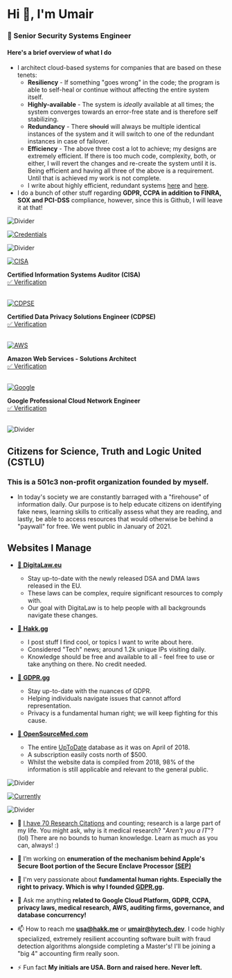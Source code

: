 # Hi 👋, I'm Umair

### 🚀 Senior Security Systems Engineer
#### Here's a brief overview of what I do
* I architect cloud-based systems for companies that are based on these tenets: 
   * **Resiliency** - If something "goes wrong" in the code; the program is able to self-heal or continue without affecting the entire system itself.
   * **Highly-available** - The system is *ideally* available at all times; the system converges towards an error-free state and is therefore self stabilizing.
   * **Redundancy** - There ~~should~~ will always be multiple identical instances of the system and it will switch to one of the redundant instances in case of failover.
   * **Efficiency** - The above three cost a lot to achieve; my designs are extremely efficient. If there is too much code, complexity, both, or either, I will revert the changes and re-create the system until it is. Being efficient and having all three of the above is a requirement. Until that is achieved my work is not complete.
   * I write about highly efficient, redundant systems [here](https://hakk.gg/how-to-build-a-highly-available-system-using-consensus/) and [here](https://hakk.gg/keep-data-consistency-during-database-migration/).
 * I do a bunch of other stuff regarding **GDPR, CCPA in addition to FINRA, SOX and PCI-DSS** compliance, however, since this is Github, I will leave it at that! 
 
<p align="left"> <img src="https://i.imgur.com/W6NINWu.png" alt="Divider" /> </a>

<p align="left"> <a href="" target=""> <img src="https://i.imgur.com/c3xwJCU.png" alt="Credentials" /> </a>
  
<p align="left"> <img src="https://i.imgur.com/W6NINWu.png" alt="Divider" /> </a>

<p align="left"> <a href="https://www.youracclaim.com/badges/b229b999-dc0f-4ff3-b8d3-f9456664edd2/public_url" target="_blank"> <img src="https://i.imgur.com/BagDNhk.png" alt="CISA" /> </a>

<p align="left">
  <b>Certified Information Systems Auditor (CISA)</b><br>
   <a href="https://www.youracclaim.com/badges/b229b999-dc0f-4ff3-b8d3-f9456664edd2/public_url"> ✅ Verification</a>
<br><br>
</p>

<p align="left"> <a href="https://www.youracclaim.com/badges/54a21319-478b-48f6-a82e-41b610b8cf98/public_url" target="_blank"> <img src="https://i.imgur.com/aim7FpB.png" alt="CDPSE" /> </a>

<p align="left">
  <b>Certified Data Privacy Solutions Engineer (CDPSE)</b><br>
   <a href="https://www.youracclaim.com/badges/54a21319-478b-48f6-a82e-41b610b8cf98/public_url"> ✅ Verification</a>
<br><br>
</p>

<p align="left"> <a href="https://www.youracclaim.com/badges/3941f370-35ff-4f61-808f-729acb2d7c8f/public_url" target="_blank"> <img src="https://i.imgur.com/kdfNfKj.png" alt="AWS" /> </a>

<p align="left">
  <b>Amazon Web Services -  Solutions Architect</b><br>
   <a href="https://www.youracclaim.com/badges/3941f370-35ff-4f61-808f-729acb2d7c8f/public_url"> ✅ Verification</a>
<br><br>
</p>

<p align="left"> <a href="https://www.credential.net/612b882c-fbed-449b-8e8f-9293c85afb1d/" target="_blank"> <img src="https://i.imgur.com/8afqjb6.png" alt="Google" /> </a>

<p align="left">
  <b>Google Professional Cloud Network Engineer</b><br>
   <a href="https://www.credential.net/612b882c-fbed-449b-8e8f-9293c85afb1d/"> ✅ Verification</a>
<br><br>
</p>

<p align="left"> <img src="https://i.imgur.com/W6NINWu.png" alt="Divider" /> </a>

## Citizens for Science, Truth and Logic United (CSTLU) 
### This is a 501c3 non-profit organization founded by myself.

<p align="left">
  
* In today's society we are constantly barraged with a "firehouse" of information daily. Our purpose is to help educate citizens on identifying fake news, learning skills to critically assess what they are reading, and lastly, be able to access resources that would otherwise be behind a "paywall" for free. We went public in January of 2021.

</p>

## Websites I Manage

<p align="left">
  
* <a href="https://DigitaLaw.eu"> 🔰 **DigitaLaw.eu**</a>
  * Stay up-to-date with the newly released DSA and DMA laws released in the EU.
  * These laws can be complex, require significant resources to comply with.
  * Our goal with DigitaLaw is to help people with all backgrounds navigate these changes.

* <a href="https://hakk.gg">  🔰 **Hakk.gg**</a>
  * I post stuff I find cool, or topics I want to write about here.
  * Considered "Tech" news; around 1.2k unique IPs visiting daily.
  * Knowledge should be free and available to all - feel free to use or take anything on there. No credit needed.


* <a href="https://GDPR.gg"> 🔰 **GDPR.gg**</a>
  * Stay up-to-date with the nuances of GDPR.
  * Helping individuals navigate issues that cannot afford representation.
  * Privacy is a fundamental human right; we will keep fighting for this cause.
  
* <a href="https://opensourcemed.com"> 🔰 **OpenSourceMed.com**</a>
  * The entire <a href="https://www.uptodate.com/">UpToDate</a> database as it was on April of 2018.
  * A subscription easily costs north of $500.
  * Whilst the website data is compiled from 2018, 98% of the information is still applicable and relevant to the general public.
  
</p>

<p align="left"> <img src="https://i.imgur.com/W6NINWu.png" alt="Divider" /> </a>

<p align="left"> <a href="" target=""> <img src="https://i.imgur.com/C43XXfw.png" alt="Currently" /> </a>

<p align="left"> <img src="https://i.imgur.com/W6NINWu.png" alt="Divider" /> </a>

* 🔬 [I have 70 Research Citations](https://scholar.google.com/citations?user=aRS4MOUAAAAJ&hl=en&oi=sra) and counting; research is a large part of my life. You might ask, why is it medical research? "*Aren't you a IT*"? (lol) There are no bounds to human knowledge. Learn as much as you can, always! :)

- 📌 I’m working on **enumeration of the mechanism behind Apple's Secure Boot portion of the Secure Enclave Processor [(SEP)](https://support.apple.com/guide/security/secure-enclave-overview-sec59b0b31ff/web)**

- 🚀 I'm very passionate about **fundamental human rights. Especially the right to privacy. Which is why I founded [GDPR.gg](https://gdpr.gg/).**

- 💬 Ask me anything **related to Google Cloud Platform, GDPR, CCPA, privacy laws, medical research, AWS, auditing firms, governance, and database concurrency!**

- 📫 How to reach me **usa@hakk.me** or **umair@hytech.dev**. I code highly specialized, extremely resilient accounting software built with fraud detection algorithms alongside completing a Master's! I'll be joining a "big 4" accounting firm really soon. 

- ⚡ Fun fact **My initials are USA. Born and raised here. Never left.**
